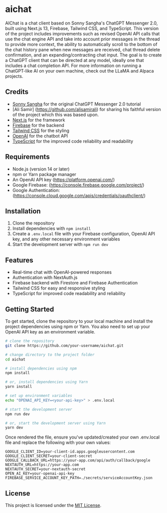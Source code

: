 # aichat

AIChat is a chat client based on Sonny Sangha's ChatGPT Messenger 2.0, built using Next.js 13, Firebase, Tailwind CSS, and TypeScript. This version of the project includes improvements such as revised OpenAI API calls that use the chat engine API and take into account prior messages in the thread to provide more context, the ability to automatically scroll to the bottom of the chat history pane when new messages are received, chat thread delete confirmation, and an expanding/contracting chat input. The goal is to create a ChatGPT client that can be directed at any model, ideally one that includes a chat completion API. For more information on running a ChatGPT-like AI on your own machine, check out the LLaMA and Alpaca projects.

## Credits

- [Sonny Sangha](https://www.youtube.com/channel/UCqeTj_QAnNlmt7FwzNwHZnA) for the original ChatGPT Messenger 2.0 tutorial
- [Ali Samir] (https://github.com/alisamirali) for sharing his faithful version of the project which this was based upon.
- [Next.js](https://nextjs.org/) for the framework
- [Firebase](https://firebase.google.com/) for the backend
- [Tailwind CSS](https://tailwindcss.com/) for the styling
- [OpenAI](https://openai.com/) for the chatbot API
- [TypeScript](https://www.typescriptlang.org/) for the improved code reliability and readability

## Requirements
- Node.js (version 14 or later)
- npm or Yarn package manager
- An OpenAI API key (https://platform.openai.com/)
- Google Firebase: (https://console.firebase.google.com/project/)
- Google Authentication: (https://console.cloud.google.com/apis/credentials/oauthclient/)

## Installation

1. Clone the repository
2. Install dependencies with `npm install`
3. Create a `.env.local` file with your Firebase configuration, OpenAI API key, and any other necessary environment variables
4. Start the development server with `npm run dev`

## Features

- Real-time chat with OpenAI-powered responses
- Authentication with NextAuth.js
- Firebase backend with Firestore and Firebase Authentication
- Tailwind CSS for easy and responsive styling
- TypeScript for improved code readability and reliability

## Getting Started

To get started, clone the repository to your local machine and install the project dependencies using npm or Yarn. You also need to set up your OpenAI API key as an environment variable.

```bash
# clone the repository
git clone https://github.com/your-username/aichat.git

# change directory to the project folder
cd aichat

# install dependencies using npm
npm install

# or, install dependencies using Yarn
yarn install

# set up environment variables
echo "OPENAI_API_KEY=<your-api-key>" > .env.local

# start the development server
npm run dev

# or, start the development server using Yarn
yarn dev
```
Once rendered the file, ensure you've updated/created your own .env.local file and replace the following with your own values:
```
GOOGLE_CLIENT_ID=your-client-id.apps.googleusercontent.com
GOOGLE_CLIENT_SECRET=your-client-secret
GOOGLE_CALLBACK_URL=https://your-app.com/api/auth/callback/google
NEXTAUTH_URL=https://your-app.com
NEXTAUTH_SECRET=your-nextauth-secret
OPEN_AI_KEY=your-openai-api-key
FIREBASE_SERVICE_ACCOUNT_KEY_PATH=./secrets/serviceAccountKey.json
```

## License

This project is licensed under the [MIT License](https://github.com/<USERNAME>/<REPO>/blob/main/LICENSE).
